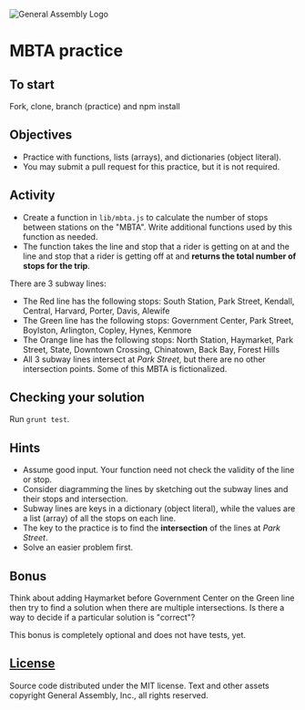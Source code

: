 ![General Assembly Logo](http://i.imgur.com/ke8USTq.png)

# MBTA practice

## To start

Fork, clone, branch (practice) and npm install

## Objectives

-   Practice with functions, lists (arrays), and  dictionaries (object literal).
-   You may submit a pull request for this practice, but it is not required.

## Activity

-   Create a function in `lib/mbta.js` to calculate the number of stops between
 stations on the "MBTA". Write additional functions used by this function as
 needed.
-   The function takes the line and stop that a rider is getting on at and the
 line and stop that a rider is getting off at and **returns the total number of
 stops for the trip**.

There are 3 subway lines:

-   The Red line has the following stops: South Station, Park Street, Kendall,
 Central, Harvard, Porter, Davis, Alewife
-   The Green line has the following stops: Government Center, Park Street,
 Boylston, Arlington, Copley, Hynes, Kenmore
-   The Orange line has the following stops:  North Station, Haymarket,
Park Street, State, Downtown Crossing, Chinatown, Back Bay, Forest Hills
-   All 3 subway lines intersect at *Park Street*, but there are no other
 intersection points. Some of this MBTA is fictionalized.

## Checking your solution

Run `grunt test`.

## Hints

-   Assume good input.  Your function need not check the validity of the line or
 stop.
-   Consider diagramming the lines by sketching out the subway lines and their
 stops and intersection.
-   Subway lines are keys in a dictionary (object literal), while the values are
 a list (array) of all the stops on each line.
-   The key to the practice is to find the **intersection** of the lines at
 *Park Street*.
-   Solve an easier problem first.

## Bonus

Think about adding Haymarket before Government Center on the Green line then try
 to find a solution when there are multiple intersections.
Is there a way to decide if a particular solution is "correct"?

This bonus is completely optional and does not have tests, yet.

## [License](LICENSE)

Source code distributed under the MIT license. Text and other assets copyright
General Assembly, Inc., all rights reserved.
